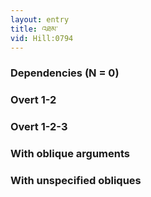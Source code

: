 ```yaml
---
layout: entry
title: འཐམ་
vid: Hill:0794
---
```

### Dependencies (N = 0)


### Overt 1-2


### Overt 1-2-3


### With oblique arguments


### With unspecified obliques
